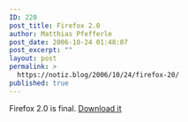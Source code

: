 ```yaml
---
ID: 220
post_title: Firefox 2.0
author: Matthias Pfefferle
post_date: 2006-10-24 01:48:07
post_excerpt: ""
layout: post
permalink: >
  https://notiz.blog/2006/10/24/firefox-20/
published: true
---
```

Firefox 2.0 is final. <a href="http://releases.mozilla.org/pub/mozilla.org/firefox/releases/2.0/">Download it</a>